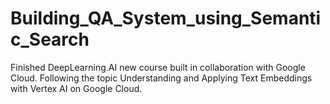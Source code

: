 # Building_QA_System_using_Semantic_Search
Finished DeepLearning.AI new course built in collaboration with Google Cloud. Following the topic Understanding and Applying Text Embeddings with Vertex AI on Google Cloud.
